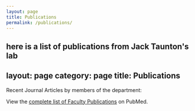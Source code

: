 ```yaml
---
layout: page
title: Publications 
permalink: /publications/
---
```

here is a list of publications from Jack Taunton's lab
---
layout: page
category: page
title: Publications
---

<p>Recent Journal Articles by members of the department:<span id="article-count"></span></p>

<div>
	<ul id="output">
	</ul>
</div>

<p>View the <a href="{{site.pubmed_link}}" target="_blank">complete list of Faculty Publications</a> on PubMed.</p>


<script type="text/javascript" src="https://www.google.com/jsapi"></script>
<script type="text/javascript">
	google.load("feeds", "1");
	
	function loadRSS(){
		feed = new google.feeds.Feed("{{site.pubmed_rss}}");
		feed.setNumEntries(10);
		feed.load(function(result) {
			if (!result.error) {
				rsspubs = result.feed;
				var container = document.getElementById("output");

				// $('#article-count').text("(Number of recent articles: "+result.feed.entries.length+")");
				for (var i = 0; i < result.feed.entries.length; i++) {
					var entry = result.feed.entries[i];
					var li = container.appendChild( document.createElement('li') );

					// article title (as link)
					var link = document.createElement('a');
					link.href = entry.link;
					li.appendChild( link ).appendChild(
						document.createTextNode(entry.title+" ")
					);

					// authors
					li.appendChild( document.createTextNode(entry.author+". ") );

					// journal title
					/* Convert HTML-string 'content' of the RSS entry into HTML tree, 
					** and grab the fourth element, which is a <p> containing name of journal */
					var journal = $.parseHTML( entry.content )[4];
					li.appendChild(
						document.createElement('em')
					).appendChild(
						document.createTextNode( journal.innerHTML )
					);
				} //for
				
			} //if
		});
	}

	$(document).ready( function(){
		loadRSS();
	});

</script>